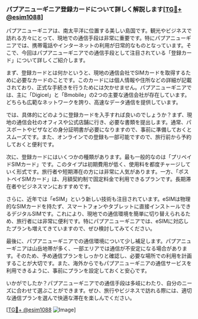 ### パプアニューギニア登録カードについて詳しく解説します[[TG💪+ @esim1088](https://t.me/s/esim1088)]

パプアニューギニアは、南太平洋に位置する美しい島国です。観光やビジネスで訪れる方々にとって、現地での通信手段は非常に重要です。特にパプアニューギニアでは、携帯電話やインターネットの利用が日常的なものとなっています。そこで、今回はパプアニューギニアでの通信手段として注目されている「登録カード」について詳しくご紹介します。

まず、登録カードとは何かというと、現地の通信会社でSIMカードを取得するために必要なカードのことです。このカードには個人情報や住所などの詳細が記載されており、正式な手続きを行うためには欠かせません。パプアニューギニアでは、主に「Digicel」と「Bmobile」の2つの主要な通信会社が存在しています。どちらも広範なネットワークを誇り、高速なデータ通信を提供しています。

では、具体的にどのように登録カードを入手すれば良いのでしょうか？まず、現地の通信会社のオフィスや公式店舗に行き、必要な書類を提出します。通常、パスポートやビザなどの身分証明書が必要になりますので、事前に準備しておくとスムーズです。また、オンラインでの登録も一部可能ですので、旅行前から予約しておくと便利です。

次に、登録カードにはいくつかの種類があります。最も一般的なのは「プリペイドSIMカード」です。このタイプは初期費用が低く、使用料を都度チャージしていく形式です。旅行者や短期滞在の方には非常に人気があります。一方、「ポストペイSIMカード」は、月額契約制で固定料金で利用できるプランです。長期滞在者やビジネスマンにおすすめです。

さらに、近年では「eSIM」という新しい技術も注目されています。eSIMは物理的なSIMカードを持たず、スマートフォンやタブレットに直接インストールできるデジタルSIMです。これにより、現地での通信環境を簡単に切り替えられるため、旅行者には非常に便利です。特にパプアニューギニアでは、eSIMに対応したプランも増えてきていますので、ぜひ検討してみてください。

最後に、パプアニューギニアでの通信環境について少し補足します。パプアニューギニアは山岳地帯が多く、一部エリアでは通信が不安定になる場合があります。そのため、予め通信プランをしっかりと確認し、必要な場所での利用を計画することが大切です。また、海外からでもパプアニューギニアの通信サービスを利用できるように、事前にプランを設定しておくと安心です。

いかがでしたか？パプアニューギニアでの通信手段は多岐にわたり、自分のニーズに合わせて選ぶことができます。ぜひ、旅行やビジネスで訪れる際には、適切な通信プランを選んで快適な滞在を楽しんでください。

[[TG💪+ @esim1088](https://t.me/s/esim1088) ![Image](https://i.postimg.cc/Y0z9fWf4/image.png)]